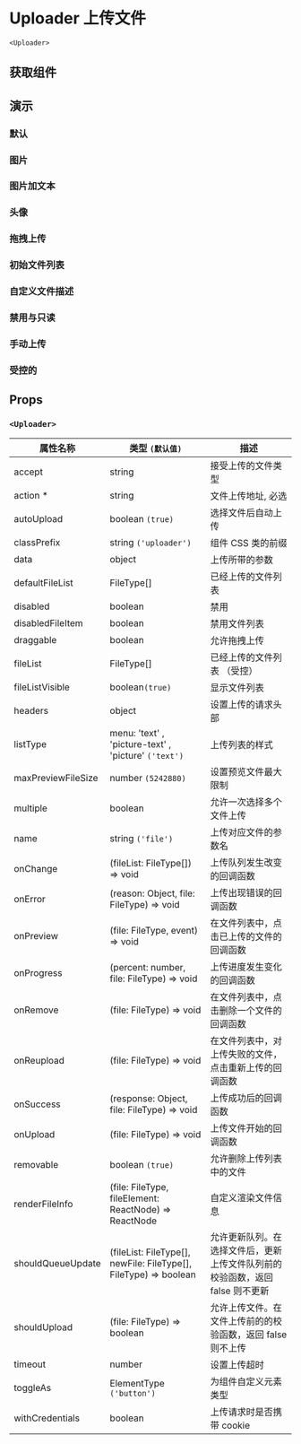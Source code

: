 # Uploader 上传文件

`<Uploader>`

## 获取组件

<!--{include:(components/uploader/fragments/import.md)}-->

## 演示

### 默认

<!--{include:`basic.md`}-->

### 图片

<!--{include:`picture.md`}-->

### 图片加文本

<!--{include:`picture-text.md`}-->

### 头像

<!--{include:`avatar.md`}-->

### 拖拽上传

<!--{include:`drag-and-drop.md`}-->

### 初始文件列表

<!--{include:`file-list.md`}-->

### 自定义文件描述

<!--{include:`file-list-custom.md`}-->

### 禁用与只读

<!--{include:`disabled.md`}-->

### 手动上传

<!--{include:`manually.md`}-->

### 受控的

<!--{include:`controlled.md`}-->

## Props

### `<Uploader>`

| 属性名称           | 类型 `(默认值)`                                                  | 描述                                                                          |
| ------------------ | ---------------------------------------------------------------- | ----------------------------------------------------------------------------- |
| accept             | string                                                           | 接受上传的文件类型                                                            |
| action \*          | string                                                           | 文件上传地址, 必选                                                            |
| autoUpload         | boolean `(true)`                                                 | 选择文件后自动上传                                                            |
| classPrefix        | string `('uploader')`                                            | 组件 CSS 类的前缀                                                             |
| data               | object                                                           | 上传所带的参数                                                                |
| defaultFileList    | FileType[]                                                       | 已经上传的文件列表                                                            |
| disabled           | boolean                                                          | 禁用                                                                          |
| disabledFileItem   | boolean                                                          | 禁用文件列表                                                                  |
| draggable          | boolean                                                          | 允许拖拽上传                                                                  |
| fileList           | FileType[]                                                       | 已经上传的文件列表 （受控）                                                   |
| fileListVisible    | boolean`(true)`                                                  | 显示文件列表                                                                  |
| headers            | object                                                           | 设置上传的请求头部                                                            |
| listType           | menu: 'text' , 'picture-text' , 'picture' `('text')`             | 上传列表的样式                                                                |
| maxPreviewFileSize | number `(5242880)`                                               | 设置预览文件最大限制                                                          |
| multiple           | boolean                                                          | 允许一次选择多个文件上传                                                      |
| name               | string `('file')`                                                | 上传对应文件的参数名                                                          |
| onChange           | (fileList: FileType[]) => void                                   | 上传队列发生改变的回调函数                                                    |
| onError            | (reason: Object, file: FileType) => void                         | 上传出现错误的回调函数                                                        |
| onPreview          | (file: FileType, event) => void                                  | 在文件列表中，点击已上传的文件的回调函数                                      |
| onProgress         | (percent: number, file: FileType) => void                        | 上传进度发生变化的回调函数                                                    |
| onRemove           | (file: FileType) => void                                         | 在文件列表中，点击删除一个文件的回调函数                                      |
| onReupload         | (file: FileType) => void                                         | 在文件列表中，对上传失败的文件，点击重新上传的回调函数                        |
| onSuccess          | (response: Object, file: FileType) => void                       | 上传成功后的回调函数                                                          |
| onUpload           | (file: FileType) => void                                         | 上传文件开始的回调函数                                                        |
| removable          | boolean `(true)`                                                 | 允许删除上传列表中的文件                                                      |
| renderFileInfo     | (file: FileType, fileElement: ReactNode) => ReactNode            | 自定义渲染文件信息                                                            |
| shouldQueueUpdate  | (fileList: FileType[], newFile: FileType[], FileType) => boolean | 允许更新队列。在选择文件后，更新上传文件队列前的校验函数，返回 false 则不更新 |
| shouldUpload       | (file: FileType) => boolean                                      | 允许上传文件。在文件上传前的的校验函数，返回 false 则不上传                   |
| timeout            | number                                                           | 设置上传超时                                                                  |
| toggleAs           | ElementType `('button')`                                         | 为组件自定义元素类型                                                          |
| withCredentials    | boolean                                                          | 上传请求时是否携带 cookie                                                     |
